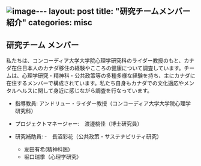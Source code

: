![image](https://github.com/acculturationproject/acculturationproject.github.io/assets/99145970/01a9fa30-ab64-41fa-8471-334673226e9f)---
layout: post
title: "研究チームメンバー紹介"
categories: misc
---

## 研究チーム メンバー
私たちは、コンコーディア大学大学院心理学研究科のライダー教授のもと、カナダ在住日本人のカナダ移住の経験やこころの健康について調査しています。チームは、心理学研究・精神科・公共政策等の多種多様な経験を持ち、主にカナダに在住するメンバーで構成されています。私たち自身もカナダでの文化適応やメンタルヘルスに関して身近に感じながら調査を行なっています。

- 指導教員: アンドリュー・ライダー教授（コンコーディア大学大学院心理学研究科）
  
- プロジェクトマネージャー:　渡邊桃佳（博士研究員）
  
- 研究補助員:
  -　長沼彩花（公共政策・サステナビリティ研究）
  - 友田有希(精神科医) 
  - 堀口瑞季（心理学研究）
